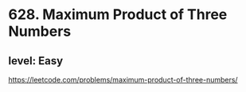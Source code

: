 # 628. Maximum Product of Three Numbers
## level: Easy

https://leetcode.com/problems/maximum-product-of-three-numbers/
